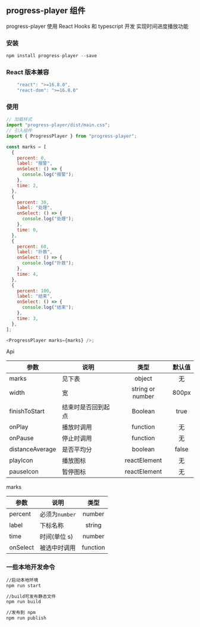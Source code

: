 ## progress-player 组件

progress-player 使用 React Hooks 和 typescript 开发 实现时间进度播放功能

### 安装

```javascript
npm install progress-player --save
```

### React 版本兼容

```javascript
    "react": ">=16.8.0",
    "react-dom": ">=16.8.0"
```

### 使用

```javascript
// 加载样式
import "progress-player/dist/main.css";
// 引入组件
import { ProgressPlayer } from "progress-player";

const marks = [
  {
    percent: 0,
    label: "报警",
    onSelect: () => {
      console.log("报警");
    },
    time: 2,
  },
  {
    percent: 30,
    label: "处理",
    onSelect: () => {
      console.log("处理");
    },
    time: 0,
  },
  {
    percent: 60,
    label: "扑救",
    onSelect: () => {
      console.log("扑救");
    },
    time: 4,
  },
  {
    percent: 100,
    label: "结束",
    onSelect: () => {
      console.log("结束");
    },
    time: 3,
  },
];

<ProgressPlayer marks={marks} />;
```

Api

| 参数            | 说明               |       类型       | 默认值 |
| --------------- | ------------------ | :--------------: | :----: |
| marks           | 见下表             |      object      |   无   |
| width           | 宽                 | string or number | 800px  |
| finishToStart   | 结束时是否回到起点 |     Boolean      |  true  |
| onPlay          | 播放时调用         |     function     |   无   |
| onPause         | 停止时调用         |     function     |   无   |
| distanceAverage | 是否平均分         |     boolean      | false  |
| playIcon        | 播放图标           |   reactElement   |   无   |
| pauseIcon       | 暂停图标           |   reactElement   |   无   |

marks

| 参数     | 说明           |   类型   |
| -------- | -------------- | :------: |
| percent  | 必须为`number` |  number  |
| label    | 下标名称       |  string  |
| time     | 时间(单位 s)   |  number  |
| onSelect | 被选中时调用   | function |

### 一些本地开发命令

```bash
//启动本地环境
npm run start

//build可发布静态文件
npm run build

//发布到 npm
npm run publish
```

